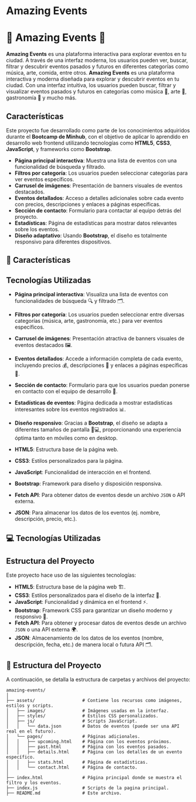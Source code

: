 # Amazing Events
# 🌟 Amazing Events 🌟

**Amazing Events** es una plataforma interactiva para explorar eventos en tu ciudad. A través de una interfaz moderna, los usuarios pueden ver, buscar, filtrar y descubrir eventos pasados y futuros en diferentes categorías como música, arte, comida, entre otros.
**Amazing Events** es una plataforma interactiva y moderna diseñada para explorar y descubrir eventos en tu ciudad. Con una interfaz intuitiva, los usuarios pueden buscar, filtrar y visualizar eventos pasados y futuros en categorías como música 🎵, arte 🎨, gastronomía 🍣 y mucho más.

## Características
Este proyecto fue desarrollado como parte de los conocimientos adquiridos durante el **Bootcamp de Minhub**, con el objetivo de aplicar lo aprendido en desarrollo web frontend utilizando tecnologías como **HTML5**, **CSS3**, **JavaScript**, y frameworks como **Bootstrap**.

- **Página principal interactiva**: Muestra una lista de eventos con una funcionalidad de búsqueda y filtrado.
- **Filtros por categoría**: Los usuarios pueden seleccionar categorías para ver eventos específicos.
- **Carrusel de imágenes**: Presentación de banners visuales de eventos destacados.
- **Eventos detallados**: Acceso a detalles adicionales sobre cada evento con precios, descripciones y enlaces a páginas específicas.
- **Sección de contacto**: Formulario para contactar al equipo detrás del proyecto.
- **Estadísticas**: Página de estadísticas para mostrar datos relevantes sobre los eventos.
- **Diseño adaptativo**: Usando **Bootstrap**, el diseño es totalmente responsivo para diferentes dispositivos.
## 🚀 Características

## Tecnologías Utilizadas
- **Página principal interactiva**: Visualiza una lista de eventos con funcionalidades de búsqueda 🔍 y filtrado 🗂️.
- **Filtros por categoría**: Los usuarios pueden seleccionar entre diversas categorías (música, arte, gastronomía, etc.) para ver eventos específicos.
- **Carrusel de imágenes**: Presentación atractiva de banners visuales de eventos destacados 🖼️.
- **Eventos detallados**: Accede a información completa de cada evento, incluyendo precios 💰, descripciones 📃 y enlaces a páginas específicas 🔗.
- **Sección de contacto**: Formulario para que los usuarios puedan ponerse en contacto con el equipo de desarrollo 📧.
- **Estadísticas de eventos**: Página dedicada a mostrar estadísticas interesantes sobre los eventos registrados 📊.
- **Diseño responsivo**: Gracias a **Bootstrap**, el diseño se adapta a diferentes tamaños de pantalla 📱💻, proporcionando una experiencia óptima tanto en móviles como en desktop.

- **HTML5**: Estructura base de la página web.
- **CSS3**: Estilos personalizados para la página.
- **JavaScript**: Funcionalidad de interacción en el frontend.
- **Bootstrap**: Framework para diseño y disposición responsiva.
- **Fetch API**: Para obtener datos de eventos desde un archivo `JSON` o API externa.
- **JSON**: Para almacenar los datos de los eventos (ej. nombre, descripción, precio, etc.).
## 💻 Tecnologías Utilizadas

## Estructura del Proyecto
Este proyecto hace uso de las siguientes tecnologías:
- **HTML5**: Estructura base de la página web 🏗️.
- **CSS3**: Estilos personalizados para el diseño de la interfaz 🎨.
- **JavaScript**: Funcionalidad y dinámica en el frontend ⚡.
- **Bootstrap**: Framework CSS para garantizar un diseño moderno y responsivo 📐.
- **Fetch API**: Para obtener y procesar datos de eventos desde un archivo `JSON` o una API externa 🌍.
- **JSON**: Almacenamiento de los datos de los eventos (nombre, descripción, fecha, etc.) de manera local o futura API 🗂️.
## 📁 Estructura del Proyecto
A continuación, se detalla la estructura de carpetas y archivos del proyecto:

```plaintext
amazing-events/
│
├── assets/                  # Contiene los recursos como imágenes, estilos y scripts.
│   ├── images/              # Imágenes usadas en la interfaz.
│   ├── styles/              # Estilos CSS personalizados.
│   ├── js/                  # Scripts JavaScript.
│   │   └── data.json        # Datos de eventos (puede ser una API real en el futuro).
│   └── pages/               # Páginas adicionales.
│   │   ├── upcoming.html    # Página con los eventos próximos.
│   │   ├── past.html        # Página con los eventos pasados.
│   │   ├── details.html     # Página con los detalles de un evento específico.
│   │   ├── stats.html       # Página de estadísticas.
│   │   └── contact.html     # Página de contacto.
│
├── index.html               # Página principal donde se muestra el filtro y los eventos.
├── index.js                 # Scripts de la pagina principal.
├── README.md                # Este archivo.

